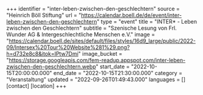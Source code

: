 +++
identifier = "inter-leben-zwischen-den-geschlechtern"
source = "Heinrich Böll Stiftung"
url = "https://calendar.boell.de/de/event/inter-leben-zwischen-den-geschlechtern"
type = "event"
title = "INTER* - Leben zwischen den Geschlechtern"
subtitle = "Szenische Lesung von Frl. Wunder AG & Intergeschlechtliche Menschen e.V."
image = "https://calendar.boell.de/sites/default/files/styles/16d9_large/public/2022-09/Intersex%20Tour%20Website%281%29.png?h=d732e8c8&itok=IPtw7Dmi"
image_bucket = "https://storage.googleapis.com/fem-readup.appspot.com/inter-leben-zwischen-den-geschlechtern.webp"
start_date = "2022-10-15T20:00:00.000"
end_date = "2022-10-15T21:30:00.000"
category = "Veranstaltung"
updated = "2022-09-26T01:49:43.000"
languages = []
[contact]
[location]
+++
